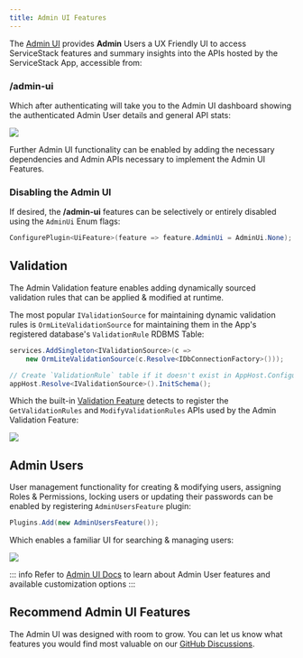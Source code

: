 ```yaml
---
title: Admin UI Features
---
```


The [Admin UI](/admin-ui) provides **Admin** Users a UX Friendly UI to access ServiceStack features and summary insights into the APIs hosted by the ServiceStack App, accessible from:

<h3 class="text-center font-medium text-3xl mb-3">/admin-ui</h3>

Which after authenticating will take you to the Admin UI dashboard showing the authenticated Admin User details and general API stats:

<div class="block p-4 rounded shadow">
    <img src="/images/admin-ui/dashboard.png">
</div>

Further Admin UI functionality can be enabled by adding the necessary dependencies and Admin APIs necessary to implement the Admin UI Features.

### Disabling the Admin UI

If desired, the **/admin-ui** features can be selectively or entirely disabled using the `AdminUi` Enum flags:

```csharp
ConfigurePlugin<UiFeature>(feature => feature.AdminUi = AdminUi.None);
```

## Validation

The Admin Validation feature enables adding dynamically sourced validation rules that can be applied & modified at runtime.

The most popular `IValidationSource` for maintaining dynamic validation rules is `OrmLiteValidationSource` for maintaining them
in the App's registered database's `ValidationRule` RDBMS Table:

```csharp
services.AddSingleton<IValidationSource>(c => 
    new OrmLiteValidationSource(c.Resolve<IDbConnectionFactory>()));

// Create `ValidationRule` table if it doesn't exist in AppHost.Configure() or Modular Startup
appHost.Resolve<IValidationSource>().InitSchema();
```

Which the built-in [Validation Feature](/validation.html#validation-feature) detects to register the `GetValidationRules` and `ModifyValidationRules` APIs used by the Admin Validation Feature:

<div class="block p-4 rounded shadow">
    <img src="/images/admin-ui/validation.png">
</div>

## Admin Users

User management functionality for creating & modifying users, assigning Roles & Permissions, locking users or updating their passwords can be enabled by registering `AdminUsersFeature` plugin:

```csharp
Plugins.Add(new AdminUsersFeature());
```

Which enables a familiar UI for searching & managing users:

<div class="block p-4 rounded shadow">
    <img src="/images/admin-ui/users.png">
</div>

::: info
Refer to [Admin UI Docs](/admin-ui) to learn about Admin User features and available customization options
:::

## Recommend Admin UI Features

The Admin UI was designed with room to grow. You can let us know what features you would find most valuable on our [GitHub Discussions](https://github.com/ServiceStack/Discuss/discussions/2).
